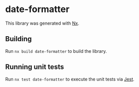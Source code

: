 # date-formatter

This library was generated with [Nx](https://nx.dev).

## Building

Run `nx build date-formatter` to build the library.

## Running unit tests

Run `nx test date-formatter` to execute the unit tests via [Jest](https://jestjs.io).
